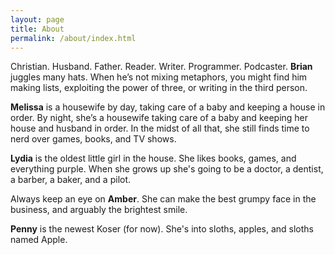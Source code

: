 ```yaml
---
layout: page
title: About
permalink: /about/index.html
---
```

Christian. Husband. Father. Reader. Writer. Programmer. Podcaster. **Brian** jug­gles many hats. When he’s not mix­ing metaphors, you might find him making lists, exploiting the power of three, or writ­ing in the third per­son.

**Melissa** is a house­wife by day, tak­ing care of a baby and keep­ing a house in or­der. By night, she’s a house­wife tak­ing care of a baby and keep­ing her house and hus­band in or­der. In the midst of all that, she still finds time to nerd over games, books, and TV shows.

**Lydia** is the oldest little girl in the house. She likes books, games, and everything purple. When she grows up she's going to be a doctor, a dentist, a barber, a baker, and a pilot.

Always keep an eye on **Amber**. She can make the best grumpy face in the business, and arguably the brightest smile.

**Penny** is the newest Koser (for now). She's into sloths, apples, and sloths named Apple.